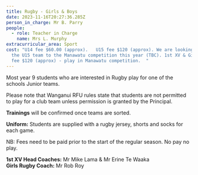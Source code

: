 ```yaml
---
title: Rugby - Girls & Boys
date: 2023-11-16T20:27:36.285Z
person_in_charge: Mr B. Parry
people:
  - role: Teacher in Charge
    name: Mrs L. Murphy
extracurricular_area: Sport
cost: "U14 fee $60.00 (approx).   U15 fee $120 (approx). We are looking to take
  the U15 team to the Manawatu competition this year (TBC). 1st XV & Girls Rugby
  fee $120 (approx) - play in Manawatu competition.  "
---
```

Most year 9 students who are interested in Rugby play for one of the schools Junior teams.

Please note that Wanganui RFU rules state that students are not permitted to play for a club team unless permission is granted by the Principal.

**Trainings** will be confirmed once teams are sorted.

**Uniform:** Students are supplied with a rugby jersey, shorts and socks for each game.

NB: Fees need to be paid prior to the start of the regular season. No pay no play.

**1st XV Head Coaches:** Mr Mike Lama & Mr Erine Te Waaka  
**Girls Rugby Coach:** Mr Rob Roy 